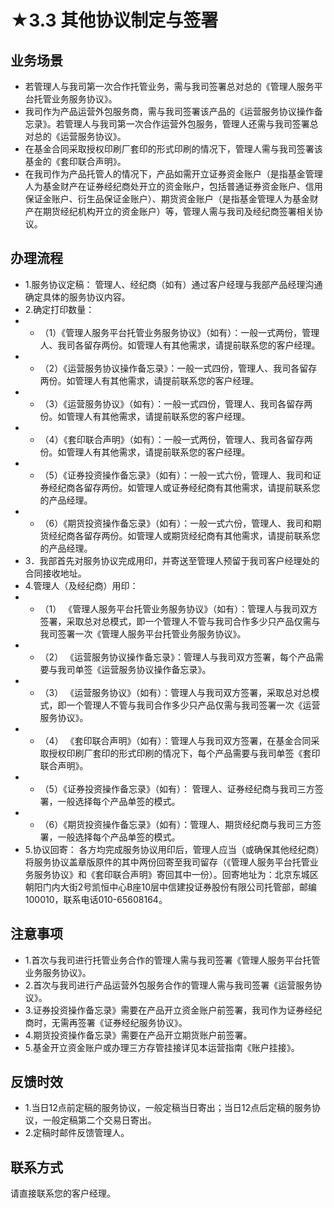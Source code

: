 # ★3.3 其他协议制定与签署
## <i class="hicon lb1"></i>业务场景
- 若管理人与我司第一次合作托管业务，需与我司签署总对总的《管理人服务平台托管业务服务协议》。
- 我司作为产品运营外包服务商，需与我司签署该产品的《运营服务协议操作备忘录》。若管理人与我司第一次合作运营外包服务，管理人还需与我司签署总对总的《运营服务协议》。 
- 在基金合同采取授权印刷厂套印的形式印刷的情况下，管理人需与我司签署该基金的《套印联合声明》。
- 在我司作为产品托管人的情况下，产品如需开立证券资金账户（是指基金管理人为基金财产在证券经纪商处开立的资金账户，包括普通证券资金账户、信用保证金账户、衍生品保证金账户）、期货资金账户（是指基金管理人为基金财产在期货经纪机构开立的资金账户）等，管理人需与我司及经纪商签署相关协议。

## <i class="hicon lb2"></i>办理流程
- 1.服务协议定稿：
管理人、经纪商（如有）通过客户经理与我部产品经理沟通确定具体的服务协议内容。
- 2.确定打印数量： 
- - （1）《管理人服务平台托管业务服务协议》（如有）：一般一式两份，管理人、我司各留存两份。如管理人有其他需求，请提前联系您的客户经理。
- - （2）《运营服务协议操作备忘录》：一般一式四份，管理人、我司各留存两份。如管理人有其他需求，请提前联系您的客户经理。
- - （3）《运营服务协议》（如有）：一般一式四份，管理人、我司各留存两份。如管理人有其他需求，请提前联系您的客户经理。
- - （4）《套印联合声明》（如有）：一般一式两份，管理人、我司各留存两份。如管理人有其他需求，请提前联系您的客户经理。
- - （5）《证券投资操作备忘录》（如有）：一般一式六份，管理人、我司和证券经纪商各留存两份。如管理人或证券经纪商有其他需求，请提前联系您的产品经理。
- - （6）《期货投资操作备忘录》（如有）：一般一式六份，管理人、我司和期货经纪商各留存两份。如管理人或期货经纪商有其他需求，请提前联系您的产品经理。
- 3．我部首先对服务协议完成用印，并寄送至管理人预留于我司客户经理处的合同接收地址。
- 4.管理人（及经纪商）用印：
- - （1）	《管理人服务平台托管业务服务协议》（如有）：管理人与我司双方签署，采取总对总模式，即一个管理人不管与我司合作多少只产品仅需与我司签署一次《管理人服务平台托管业务服务协议》。
- - （2）	《运营服务协议操作备忘录》：管理人与我司双方签署，每个产品需要与我司单签《运营服务协议操作备忘录》。
- - （3）	《运营服务协议》（如有）：管理人与我司双方签署，采取总对总模式，即一个管理人不管与我司合作多少只产品仅需与我司签署一次《运营服务协议》。
- - （4）	《套印联合声明》（如有）：管理人与我司双方签署，在基金合同采取授权印刷厂套印的形式印刷的情况下，每个产品需要与我司单签《套印联合声明》。
- - （5）《证券投资操作备忘录》（如有）： 管理人、证券经纪商与我司三方签署，一般选择每个产品单签的模式。
- - （6）《期货投资操作备忘录》（如有）：管理人、期货经纪商与我司三方签署，一般选择每个产品单签的模式。
- 5.协议回寄：
各方均完成服务协议用印后，管理人应当（或确保其他经纪商）将服务协议盖章版原件的其中两份回寄至我司留存（《管理人服务平台托管业务服务协议》和《套印联合声明》寄回其中一份）。回寄地址为：北京东城区朝阳门内大街2号凯恒中心B座10层中信建投证券股份有限公司托管部，邮编100010，联系电话010-65608164。

## <i class="hicon lb3"></i>注意事项
- 1.首次与我司进行托管业务合作的管理人需与我司签署《管理人服务平台托管业务服务协议》。
- 2.首次与我司进行产品运营外包服务合作的管理人需与我司签署《运营服务协议》。
- 3.证券投资操作备忘录》需要在产品开立资金账户前签署，我司作为证券经纪商时，无需再签署《证券经纪服务协议》。
- 4.期货投资操作备忘录》需要在产品开立期货账户前签署。
- 5.基金开立资金账户或办理三方存管挂接详见本运营指南《账户挂接》。

## <i class="hicon lb4"></i>反馈时效
- 1.当日12点前定稿的服务协议，一般定稿当日寄出；当日12点后定稿的服务协议，一般定稿第二个交易日寄出。
- 2.定稿时邮件反馈管理人。

## <i class="hicon lb5"></i>联系方式
请直接联系您的客户经理。
